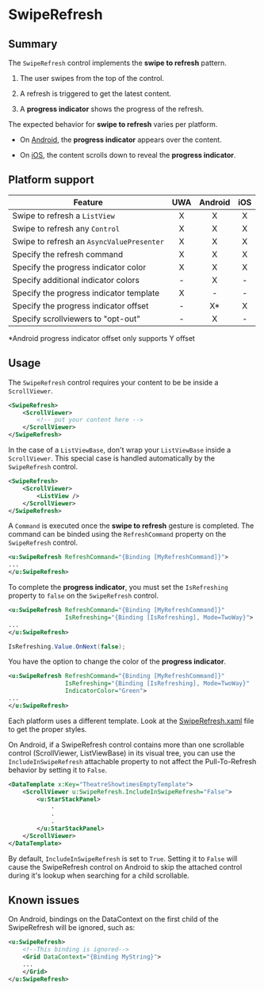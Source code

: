 ﻿# SwipeRefresh

## Summary

The `SwipeRefresh` control implements the **swipe to refresh** pattern.

1. The user swipes from the top of the control.

1. A refresh is triggered to get the latest content.

1. A **progress indicator** shows the progress of the refresh.

The expected behavior for **swipe to refresh** varies per platform.

- On [Android](https://material.google.com/patterns/swipe-to-refresh.html), the **progress indicator** appears  over the content. 

- On [iOS](https://developer.apple.com/ios/human-interface-guidelines/ui-controls/refresh-content-controls/), the content scrolls down to reveal the **progress indicator**.

## Platform support

| Feature                                    | UWA | Android | iOS |
| ------------------------------------------ |:---:|:-------:|:---:|
| Swipe to refresh a `ListView`             |  X  |    X    |  X  |
| Swipe to refresh any `Control`            |  X  |    X    |  X  |
| Swipe to refresh an `AsyncValuePresenter` |  X  |    X    |  X  |
| Specify the refresh command                |  X  |    X    |  X  |
| Specify the progress indicator color       |  X  |    X    |  X  |
| Specify additional indicator colors        |  -  |    X    |  -  |
| Specify the progress indicator template    |  X  |    -    |  -  |
| Specify the progress indicator offset      |  -  |    X*    |  X  |
| Specify scrollviewers to "opt-out"         |  -  |    X    |  -  |
\*Android progress indicator offset only supports Y offset

## Usage

The `SwipeRefresh` control requires your content to be be inside a `ScrollViewer`.

```xml
<SwipeRefresh>
	<ScrollViewer>
		<!-- put your content here -->
	</ScrollViewer>
</SwipeRefresh>
```

In the case of a `ListViewBase`, don't wrap your `ListViewBase` inside a `ScrollViewer`. This special case is handled automatically by the `SwipeRefresh` control.

```xml
<SwipeRefresh>
	<ScrollViewer>
		<ListView />
	</ScrollViewer>
</SwipeRefresh>
```

A `Command` is executed once the **swipe to refresh** gesture is completed. The command can be binded using the `RefreshCommand` property on the `SwipeRefresh` control.

```xml
<u:SwipeRefresh RefreshCommand="{Binding [MyRefreshCommand]}">
...
</u:SwipeRefresh>
```

To complete the **progress indicator**, you must set the `IsRefreshing` property to `false` on the `SwipeRefresh` control.

```xml
<u:SwipeRefresh RefreshCommand="{Binding [MyRefreshCommand]}"
				IsRefreshing="{Binding [IsRefreshing], Mode=TwoWay}">
...
</u:SwipeRefresh>
```

```csharp
IsRefreshing.Value.OnNext(false);
```

You have the option to change the color of the **progress indicator**.

```xml
<u:SwipeRefresh RefreshCommand="{Binding [MyRefreshCommand]}"
				IsRefreshing="{Binding [IsRefreshing], Mode=TwoWay}"
				IndicatorColor="Green">
...
</u:SwipeRefresh>
```

Each platform uses a different template. Look at the [SwipeRefresh.xaml](SwipeRefresh.xaml) file to get the proper styles.

On Android, if a SwipeRefresh control contains more than one scrollable control (ScrollViewer, ListViewBase) in its visual tree, you can use the `IncludeInSwipeRefresh` attachable property to not affect the Pull-To-Refresh behavior by setting it to `False`.

```xml
<DataTemplate x:Key="TheatreShowtimesEmptyTemplate">
	<ScrollViewer u:SwipeRefresh.IncludeInSwipeRefresh="False">
		<u:StarStackPanel>
			.
			.
			.
		</u:StarStackPanel>
	</ScrollViewer>
</DataTemplate>
```

By default, `IncludeInSwipeRefresh` is set to `True`. Setting it to `False` will cause the SwipeRefresh control on Android to skip the attached control during it's lookup when searching for a child scrollable.

## Known issues

On Android, bindings on the DataContext on the first child of the SwipeRefresh will be ignored, such as:

```xml
<u:SwipeRefresh>
	<!--This binding is ignored-->
	<Grid DataContext="{Binding MyString}">
	...
	</Grid>
</u:SwipeRefresh>
```
